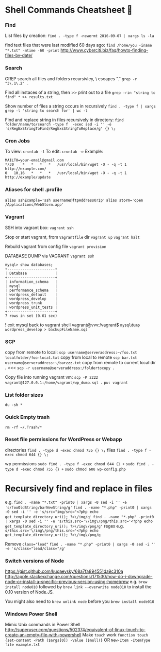 # Shell Commands Cheatsheet 🐢

### Find
List files by creation:
`find . -type f -newermt 2016-09-07 | xargs ls -la`

find text files that were last modified 60 days ago:
`find /home/you -iname "*.txt" -mtime -60 -print`
http://www.cyberciti.biz/faq/howto-finding-files-by-date/

### Search
GREP
search all files and folders recursivley, \ escapes “.”
`grep -r "3\.1\.2" .`

Find all instaces of a string, then >> print out to a file
`grep -rin "string to find" * >> results.txt`

Show number of files a string occurs in recursively
`find . -type f | xargs grep -l 'string to search for' | wc -l`

Find and replace string in files recursively in directory:
`find folder/name/to/search -type f  -exec sed -i '' -e 's/RegExStringToFind/RegExsStringToReplace/g' {} \;`

### Cron Jobs
To view:
`crontab -l`
To edit:
`crontab -e`
Example:
```
MAILTO=your-email@gmail.com
*/30	*	*	*	*	/usr/local/bin/wget -O - -q -t 1 http://example.com/
0	10,16	*	*	*	/usr/local/bin/wget -O - -q -t 1 http://example/update
```

### Aliases for shell .profile
`alias sshExample='ssh username@ftpAddressOrIp'`
`alias storm='open /Applications/WebStorm.app'`

### Vagrant
SSH into vagrant box:
`vagrant ssh`

Stop or start vagrant, from `Vagrantfile` dir
`vagrant up`
`vagrant halt`

Rebuild vagrant from config file
`vagrant provision`

DATABASE DUMP via VAGRANT
`vagrant ssh`
```
mysql> show databases;
+----------------------+
| Database             |
+----------------------+
| information_schema   |
| mysql                |
| performance_schema   |
| wordpress_default    |
| wordpress_develop    |
| wordpress_trunk      |
| wordpress_unit_tests |
+----------------------+
7 rows in set (0.01 sec)
```
! exit mysql back to vagrant shell
vagrant@vvv:/vagrant$ `mysqldump wordpress_develop > backupFileName.sql`

### SCP
copy from remote to local:
`scp username@serveraddress:~/foo.txt localfolder/foo-local.txt`
copy from local to remote
`scp bar.txt username@serveraddress:~/barzzz.txt`
copy from remote to current local dir .  <<<
`scp -r username@serveraddress:/foldertocopy .`

Copy file into running vagrant vm:
`scp -P 2222 vagrant@127.0.0.1:/home/vagrant/wp_dump.sql .`
`pw: vagrant`

### List folder sizes
`du -sh *`

### Quick Empty trash
`rm -rf ~/.Trash/*`

### Reset file permissions for WordPress or Webapp
directories
`find . -type d -exec chmod 755 {} \;`
files
`find . -type f -exec chmod 644 {} \;`

wp permissions
`sudo find . -type f -exec chmod 644 {} +`
`sudo find . -type d -exec chmod 755 {} +`
`sudo chmod 600 wp-config.php`

# Recursively find and replace in files 
e.g.
`find . -name "*.txt" -print0 | xargs -0 sed -i '' -e 's/fooOldString/barNewString/g'`
`find . -name "*.php" -print0 | xargs -0 sed -i '' -e 's/src="img/src="<?php echo get_template_directory_uri(); ?>\/img/g'`
`find . -name "*.php" -print0 | xargs -0 sed -i '' -e 's/this.src='\/img\/png/this.src='<?php echo get_template_directory_uri(); ?>\/img\/png/g'`
regex e.g. `s/this.src='\/img\/png/this.src='<?php echo get_template_directory_uri(); ?>\/img\/png/g`

Remove `class="lead"`
`find . -name "*.php" -print0 | xargs -0 sed -i '' -e 's/class="lead/class="/g'`

### Switch versions of Node
https://gist.github.com/kugaevsky/68a7fa894551da9c310a
http://apple.stackexchange.com/questions/171530/how-do-i-downgrade-node-or-install-a-specific-previous-version-using-homebrew
e.g.
`brew install node010` followed by 
`brew link --overwrite node010`
to install the 0.10 version of Node.JS.
  	 	
You might also need to 
`brew unlink node`
before you `brew install node010`

### Windows Power Shell
Mimic Unix commands in Power Shell
http://superuser.com/questions/502374/equivalent-of-linux-touch-to-create-an-empty-file-with-powershell
Make `touch` work
`function touch {set-content -Path ($args[0]) -Value ($null)}`
OR
`New-Item -ItemType file example.txt`
